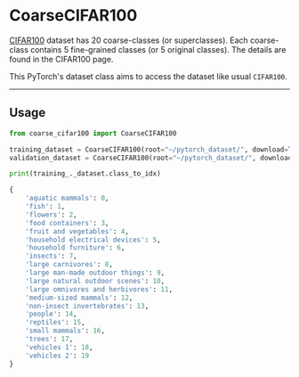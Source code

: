 # CoarseCIFAR100


[CIFAR100](https://www.cs.toronto.edu/~kriz/cifar.html) dataset has 20 coarse-classes (or superclasses). Each coarse-class contains 5 fine-grained classes (or 5 original classes). The details are found in the CIFAR100 page.

This PyTorch's dataset class aims to access the dataset like usual `CIFAR100`.

---

## Usage

```python
from coarse_cifar100 import CoarseCIFAR100

training_dataset = CoarseCIFAR100(root="~/pytorch_dataset/", download=True)
validation_dataset = CoarseCIFAR100(root="~/pytorch_dataset/", download=True, train=False)

print(training_._dataset.class_to_idx)

{
    'aquatic mammals': 0,
    'fish': 1,
    'flowers': 2,
    'food containers': 3,
    'fruit and vegetables': 4,
    'household electrical devices': 5,
    'household furniture': 6,
    'insects': 7,
    'large carnivores': 8,
    'large man-made outdoor things': 9,
    'large natural outdoor scenes': 10,
    'large omnivores and herbivores': 11,
    'medium-sized mammals': 12,
    'non-insect invertebrates': 13,
    'people': 14,
    'reptiles': 15,
    'small mammals': 16,
    'trees': 17,
    'vehicles 1': 18,
    'vehicles 2': 19
}

```
